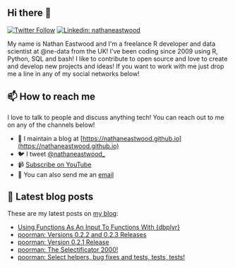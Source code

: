 ## Hi there 👋

[![Twitter Follow](https://img.shields.io/twitter/follow/nathaneastwood_?label=Follow)](https://twitter.com/nathaneastwood_)
[![Linkedin: nathaneastwood](https://img.shields.io/badge/-Nathan%20Eastwood-blue?style=flat-square&logo=Linkedin&logoColor=white&link=https://www.linkedin.com/in/nathaneastwood/)](https://www.linkedin.com/in/nathaneastwood/)

My name is Nathan Eastwood and I'm a freelance R developer and data scientist at @ne-data from the UK! I've been coding since 2009 using R, Python, SQL and bash! I like to contribute to open source and love to create and develop new projects and ideas! If you want to work with me just drop me a line in any of my social networks below!

## 📫 How to reach me

I love to talk to people and discuss anything tech! You can reach out to me on any of the channels below!

- 📝 I maintain a blog at [https://nathaneastwood.github.io](https://nathaneastwood.github.io)
- 🐦 I tweet [@nathaneastwood_](https://twitter.com/nathaneastwood_)
- 📹 [Subscribe on YouTube](https://www.youtube.com/channel/UCGBZVwqpK33b27yK32f514g?sub_confirmation=1)
- 📧 You can also send me an [email](mailto:nathan.eastwood@icloud.com)

## 📝 Latest blog posts

These are my latest posts on [my blog](https://nathaneastwood.github.io):

<!-- BLOG-POST-LIST:START -->
- [Using Functions As An Input To Functions With {dbplyr}](https://nathaneastwood.github.io/2021/02/18/using-functions-as-an-input-to-functions-with-dbplyr/)
- [poorman: Versions 0.2.2 and 0.2.3 Releases](https://nathaneastwood.github.io/2020/11/14/poorman-versions-0.2.2-and-0.2.3-releases/)
- [poorman: Version 0.2.1 Release](https://nathaneastwood.github.io/2020/07/01/poorman-version-0.2.1-release/)
- [poorman: The Selectificator 2000!](https://nathaneastwood.github.io/2020/05/17/poorman-the-selectificator-2000/)
- [poorman: Select helpers, bug fixes and tests, tests, tests!](https://nathaneastwood.github.io/2020/04/13/poorman-select-helpers-bug-fixes-and-tests-tests-tests/)<!-- BLOG-POST-LIST:END -->
